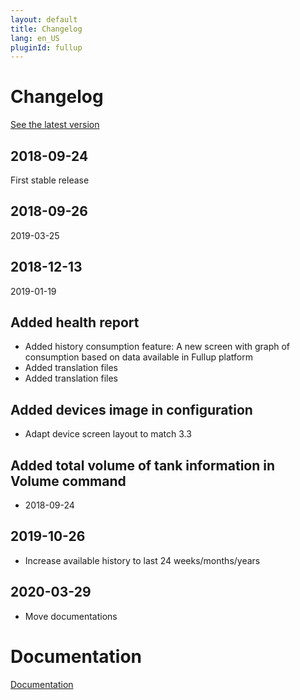 ```yaml
---
layout: default
title: Changelog
lang: en_US
pluginId: fullup
---
```


# Changelog

[See the latest version](#tocAnchor-1-1-8)

## 2018-09-24

First stable release

## 2018-09-26

2019-03-25

## 2018-12-13

2019-01-19

## Added health report

- Added history consumption feature: A new screen with graph of consumption based on data available in Fullup platform
- Added translation files
- Added translation files

## Added devices image in configuration

- Adapt device screen layout to match 3.3

## Added total volume of tank information in Volume command

- 2018-09-24

## 2019-10-26

- Increase available history to last 24 weeks/months/years

## 2020-03-29

- Move documentations

# Documentation

[Documentation]({{site.baseurl}}/{{page.pluginId}})
